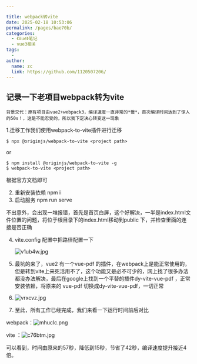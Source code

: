 ```yaml
---

title: webpack转vite
date: 2025-02-18 10:53:06
permalink: /pages/bae70b/
categories:
  - 《Vue》笔记
  - vue3相关
tags:
  -
author:
  name: zc
  link: https://github.com/1120507206/
---
```

## 记录一下老项目webpack转为vite

    背景交代：原有项目由vue2+webpack3，编译速度一直非常的*慢*，首次编译时间达到了惊人的50s！，这是不能忍受的，所以我下定决心转变这一现象

1.迁移工作我们使用webpack-to-vite插件进行迁移

```
$ npx @originjs/webpack-to-vite <project path>
```

or

```
$ npm install @originjs/webpack-to-vite -g
$ webpack-to-vite <project path>
```

根据官方文档即可

2. 重新安装依赖 npm i
3. 启动服务 npm run serve

不出意外，会出现一堆报错，首先是首页白屏，这个好解决，一半是index.html文件位置的问题，将位于根目录下的index.html移动到public 下，并检查里面的连接是否正确

4. vite.config 配置中把路径配置一下

   ![v1ub4w.jpg](https://files.catbox.moe/v1ub4w.jpg)
5. 最坑的来了，vue2 有一个vue-pdf 的插件，在webpack上是能正常使用的，但是转到vite上来死活用不了，这个功能又是必不可少的，网上找了很多办法都没办法解决，最后在google上找到一个平替的插件dy-vite-vue-pdf    ，正常安装依赖，将原来的 vue-pdf 切换成dy-vite-vue-pdf，一切正常
6. ![vrxcvz.jpg](https://files.catbox.moe/vrxcvz.jpg)


7. 至此，所有工作已经完成，我们来看一下运行时间前后对比

webpack：![mhuclc.png](https://files.catbox.moe/mhuclc.png)

vite ：![c76btm.jpg](https://files.catbox.moe/c76btm.jpg)

可以看到，时间由原来的57秒，降低到15秒，节省了42秒，编译速度提升接近4倍。
